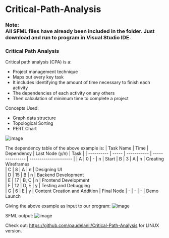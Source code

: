 # Critical-Path-Analysis

<h3><b>Note:<br>All SFML files have already been included in the folder. Just download and run to program in Visual Studio IDE.</b></h3>

<h3>Critical Path Analysis</h3>
Critical path analysis (CPA) is a:

  - Project management technique 
  - Maps out every key task
  - It includes identifying the amount of time necessary to finish each activity 
  - The dependencies of each activity on any others
  - Then calculation of minimum time to complete a project

Concepts Used:
  - Graph data structure
  - Topological Sorting
  - PERT Chart
  
![image](https://user-images.githubusercontent.com/86644466/226087684-991da9ec-d0d1-4ba7-9a09-f5468c4b3e5f.png)
 
The dependency table of the above example is:
| Task Name  | Time  | Dependency	| Last Node (y/n)	| Task                  |
| ---------- | ----- | ----------- | --------------- | --------------------- |
| A	         | 0     |	-	         | n	              | Start
| B	         | 3     |	A	         | n	              | Creating Wireframes    
| C	         | 8     |	A	         | n	              | Designing UI                 
| D	         | 15    |	B	         | n	              | Backend Development                 
| E	         | 17    |	B, C	     | n	              | Frontend Development                 
| F	         | 12    |	D, E	     | y	              | Testing and Debugging                 
| G	         | 6     |	E	         | y	              | Content Creation and Addition
| Final Node | -     |	-	         | -	              | Demo Launch

Giving the above example as input to our program:
![image](https://user-images.githubusercontent.com/86644466/226088126-a7e7ef45-7084-4ad4-b15f-afec8edfa3f9.png)

SFML output:
![image](https://user-images.githubusercontent.com/86644466/226088150-f302a95b-38f1-46ab-a6ae-76630e026261.png)

Check out: https://github.com/paudelanil/Critical-Path-Analysis for LINUX version.
